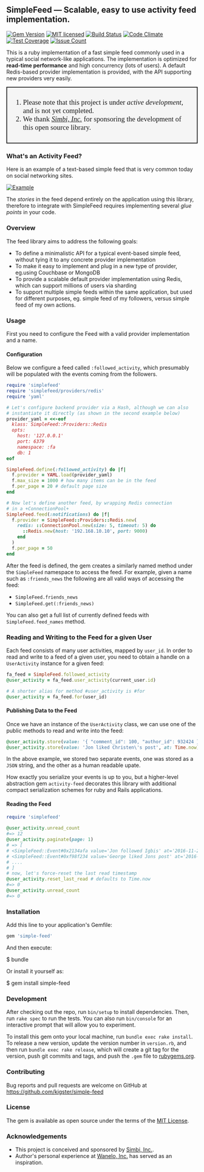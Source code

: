 ## SimpleFeed — Scalable, easy to use activity feed implementation.

[![Gem Version](https://badge.fury.io/rb/simple-feed.svg)](https://badge.fury.io/rb/simple-feed)
[![MIT licensed](https://img.shields.io/badge/license-MIT-blue.svg)](https://github.com/kigster/simple-feed/master/LICENSE.txt)
[![Build Status](https://travis-ci.org/kigster/simple-feed.svg?branch=master)](https://travis-ci.org/kigster/simple-feed)
[![Code Climate](https://codeclimate.com/repos/58339a5b3d9faa74ac006b36/badges/8b899f6df4fc1ed93759/gpa.svg)](https://codeclimate.com/repos/58339a5b3d9faa74ac006b36/feed)
[![Test Coverage](https://codeclimate.com/repos/58339a5b3d9faa74ac006b36/badges/8b899f6df4fc1ed93759/coverage.svg)](https://codeclimate.com/repos/58339a5b3d9faa74ac006b36/coverage)
[![Issue Count](https://codeclimate.com/repos/58339a5b3d9faa74ac006b36/badges/8b899f6df4fc1ed93759/issue_count.svg)](https://codeclimate.com/repos/58339a5b3d9faa74ac006b36/feed)

This is a ruby implementation of a fast simple feed commonly used in a typical social network-like applications. The implementation is optimized for **read-time performance** and high concurrency (lots of users). A default Redis-based provider implementation is provided, with the API supporting new providers very easily. 

<div style="border: 2px solid #222; padding: 10px; background: #f5f5f5; font-family: 'HelveticaNeue-CondensedBold'; font-size: 14pt;">
<ol>
    <li>Please note that this project is under <em>active development</em>, and is not yet completed.<br/></li>
    <li>We thank <em><a href="http://simbi.com">Simbi, Inc.</a></em> for sponsoring the development of this open source library.</li>
</div>

### What's an Activity Feed?

Here is an example of a text-based simple feed that is very common today on social networking sites.

[![Example](https://raw.githubusercontent.com/kigster/simple-feed/master/man/sf-example.png)](https://raw.githubusercontent.com/kigster/simple-feed/master/man/sf-example.png)

The _stories_ in the feed depend entirely on the application using this
library, therefore to integrate with SimpleFeed requires implementing
several _glue points_ in your code.

### Overview
 
 The feed library aims to address the following goals:

* To define a minimalistic API for a typical event-based simple feed,
  without tying it to any concrete provider implementation
* To make it easy to implement and plug in a new type of provider,
  eg.using Couchbase or MongoDB
* To provide a scalable default provider implementation using Redis, which can support millions of users via sharding 
* To support multiple simple feeds within the same application, but used for different purposes, eg. simple feed of my followers, versus simple feed of my own actions.

### Usage

First you need to configure the Feed with a valid provider
implementation and a name. 

#### Configuration

Below we configure a feed called `:followed_activity`, which presumably
will be populated with the events coming from the followers.

```ruby
require 'simplefeed'
require 'simplefeed/providers/redis'
require 'yaml'

# Let's configure backend provider via a Hash, although we can also
# instantiate it directly (as shown in the second example below)
provider_yaml = <<-eof
  klass: SimpleFeed::Providers::Redis
  opts:
    host: '127.0.0.1'
    port: 6379
    namespace: :fa 
    db: 1
eof

SimpleFeed.define(:followed_activity) do |f|
  f.provider = YAML.load(provider_yaml) 
  f.max_size = 1000 # how many items can be in the feed
  f.per_page = 20 # default page size
end

# Now let's define another feed, by wrapping Redis connection
# in a +ConnectionPool+
SimpleFeed.feed(:notifications) do |f|
  f.provider = SimpleFeed::Providers::Redis.new(
    redis: ::ConnectionPool.new(size: 5, timeout: 5) do
      ::Redis.new(host: '192.168.10.10', port: 9000)
    end
  )
  f.per_page = 50
end

```

After the feed is defined, the gem creates a similarly named method
under the `SimpleFeed` namespace to access the feed. For example, given
a name such as `:friends_news` the following are all valid ways of
accessing the feed:

 * `SimpleFeed.friends_news`
 * `SimpleFeed.get(:friends_news)`

You can also get a full list of currently defined feeds with `SimpleFeed.feed_names` method.

### Reading and Writing to the Feed for a given User

Each feed consists of many user activities, mapped by `user_id`. In
order to read and write to a feed of a given user, you need to obtain a
handle on a `UserActivity` instance for a given feed:

```ruby
fa_feed = SimpleFeed.followed_activity
@user_activity = fa_feed.user_activity(current_user.id)

# A shorter alias for method #user_activity is #for
@user_activity = fa_feed.for(user_id)
````

#### Publishing Data to the Feed

Once we have an instance of the `UserActivity` class, we can use one of
the public methods to read and write into the feed:

```ruby
@user_activity.store(value: '{ "comment_id": 100, "author_id": 932424 }', at: Time.now)
@user_activity.store(value: 'Jon liked Christen\'s post', at: Time.now)
```
In the above example, we stored two separate events, one was stored as a `JSON` string, and the other as a human readable upate.

How exactly you serialize your events is up to you, but a higher-level
abstraction gem `activity-feed` decorates this library with additional
compact serialization schemes for ruby and Rails applications.

#### Reading the Feed

```ruby
require 'simplefeed'
  
@user_activity.unread_count
#=> 12
@user_activity.paginate(page: 1) 
# => [ 
# <SimpleFeed::Event#0x2134afa value='Jon followed Igbis' at='2016-11-20 23:32:56 -0800'>,
# <SimpleFeed::Event#0xf98f234 value='George liked Jons post' at='2016-12-10 21:32:56 -0800'>
# ....
# ]
# now, let's force-reset the last read timestamp
@user_activity.reset_last_read # defaults to Time.now
#=> 0
@user_activity.unread_count
#=> 0
```

### Installation

Add this line to your application's Gemfile:

```ruby
gem 'simple-feed'
```

And then execute:

$ bundle

Or install it yourself as:

$ gem install simple-feed

### Development

After checking out the repo, run `bin/setup` to install dependencies. Then, run `rake spec` to run the tests. You can also run `bin/console` for an interactive prompt that will allow you to experiment.

To install this gem onto your local machine, run `bundle exec rake install`. To release a new version, update the version number in `version.rb`, and then run `bundle exec rake release`, which will create a git tag for the version, push git commits and tags, and push the `.gem` file to [rubygems.org](https://rubygems.org).

### Contributing

Bug reports and pull requests are welcome on GitHub at https://github.com/kigster/simple-feed

### License

The gem is available as open source under the terms of the [MIT License](http://opensource.org/licenses/MIT).

### Acknowledgements

 * This project is conceived and sponsored by [Simbi, Inc.](https://simbi.com).
 * Author's personal experience at [Wanelo, Inc.](https://wanelo.com) has served as an inspiration.

 
